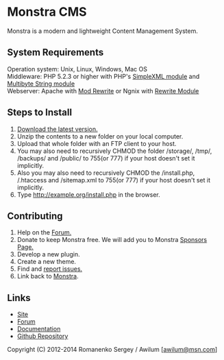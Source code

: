 # Monstra CMS
Monstra is a modern and lightweight Content Management System.

## System Requirements
Operation system: Unix, Linux, Windows, Mac OS   
Middleware: PHP 5.2.3 or higher with PHP's [SimpleXML module](http://php.net/simplexml) and [Multibyte String module](http://php.net/mbstring)   
Webserver: Apache with [Mod Rewrite](http://httpd.apache.org/docs/current/mod/mod_rewrite.html) or Ngnix with [Rewrite Module](http://wiki.nginx.org/HttpRewriteModule)   

## Steps to Install
1. [Download the latest version.](http://monstra.org/download)
2. Unzip the contents to a new folder on your local computer.
3. Upload that whole folder with an FTP client to your host.
4. You may also need to recursively CHMOD the folder /storage/, /tmp/, /backups/ and /public/ to 755(or 777) if your host doesn't set it implicitly.
5. Also you may also need to recursively CHMOD the /install.php, /.htaccess and /sitemap.xml to 755(or 777) if your host doesn't set it implicitly.
6. Type http://example.org/install.php in the browser.

## Contributing
1. Help on the [Forum.](http://forum.monstra.org)
2. Donate to keep Monstra free. We will add you to Monstra [Sponsors Page.](http://monstra.org/contribute/sponsors)
3. Develop a new plugin.
4. Create a new theme.
5. Find and [report issues.](https://github.com/Awilum/monstra-cms/issues)
6. Link back to [Monstra](http://monstra.org).

## Links
- [Site](http://monstra.org)
- [Forum](http://forum.monstra.org)
- [Documentation](http://monstra.org/documentation)
- [Github Repository](https://github.com/Awilum/monstra-cms)

Copyright (C) 2012-2014 Romanenko Sergey / Awilum [awilum@msn.com]
